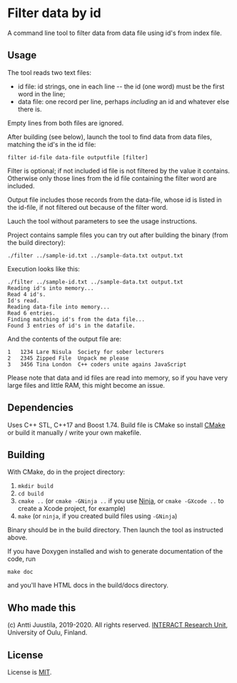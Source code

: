 # Filter data by id

A command line tool to filter data from data file using id's from index file.

## Usage

The tool reads two text files:

- id file: id strings, one in each line --  the id (one word) must be the first word in the line;
- data file: one record per line, perhaps *including* an id and whatever else there is.

Empty lines from both files are ignored.

After building (see below), launch the tool to find data from data files, matching the id's in the id file:

`filter id-file data-file outputfile [filter]`

Filter is optional; if not included id file is not filtered by the value it contains. Otherwise only those lines from the id file containing the filter word are included.

Output file includes those records from the data-file, whose id is listed in the id-file, if not filtered out because of the filter word.

Lauch the tool without parameters to see the usage instructions.

Project contains sample files you can try out after building the binary (from the build directory):

`./filter ../sample-id.txt ../sample-data.txt output.txt`

Execution looks like this:

```
./filter ../sample-id.txt ../sample-data.txt output.txt
Reading id's into memory...
Read 4 id's.
Id's read.
Reading data-file into memory...
Read 6 entries.
Finding matching id's from the data file...
Found 3 entries of id's in the datafile.
```
And the contents of the output file are:

```
1   1234 Lare Nisula  Society for sober lecturers
2   2345 Zipped File  Unpack me please
3   3456 Tina London  C++ coders unite agains JavaScript
```

Please note that data and id files are read into memory, so if you have very large files and little RAM, this might become an issue.

## Dependencies

Uses C++ STL, C++17 and Boost 1.74. Build file is CMake so install [CMake](https://cmake.org) or build it manually / write your own makefile.

## Building

With CMake, do in the project directory:

1. `mkdir build`
2. `cd build`
3. `cmake ..` (or `cmake -GNinja ..` if you use [Ninja](https://ninja-build.org), or `cmake -GXcode ..` to create a Xcode project, for example)
4. `make` (or `ninja`, if you created build files using `-GNinja`)

Binary should be in the build directory. Then launch the tool as instructed above.

If you have Doxygen installed and wish to generate documentation of the code, run

```
make doc
```
and you'll have HTML docs in the build/docs directory.


## Who made this

(c) Antti Juustila, 2019-2020. All rights reserved. [INTERACT Research Unit](http://interact.oulu.fi), University of Oulu, Finland.

## License

License is [MIT](https://opensource.org/licenses/MIT).

